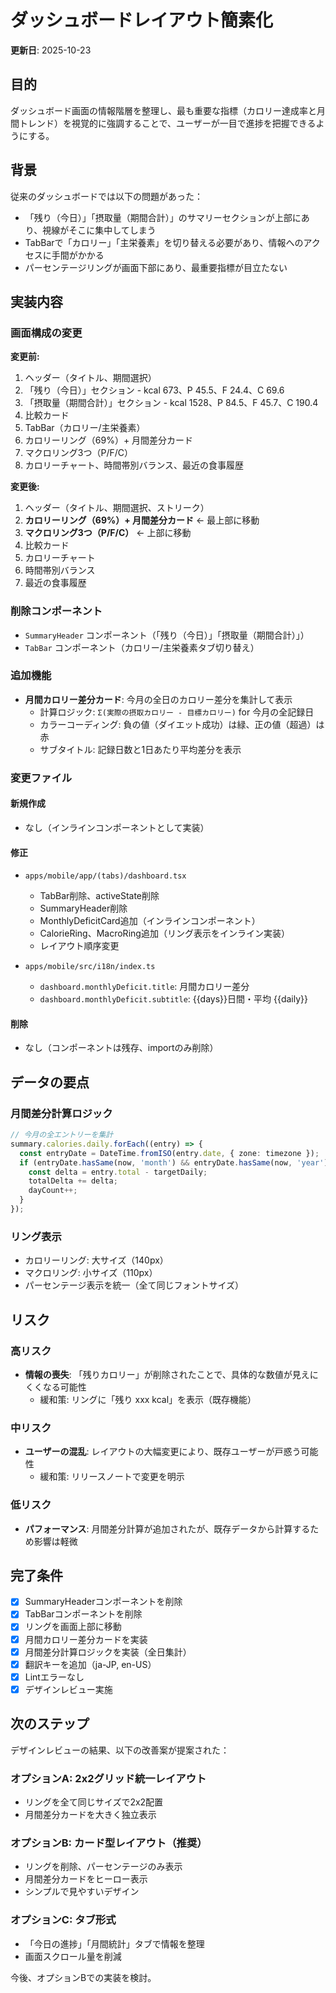 # ダッシュボードレイアウト簡素化

**更新日**: 2025-10-23

## 目的

ダッシュボード画面の情報階層を整理し、最も重要な指標（カロリー達成率と月間トレンド）を視覚的に強調することで、ユーザーが一目で進捗を把握できるようにする。

## 背景

従来のダッシュボードでは以下の問題があった：
- 「残り（今日）」「摂取量（期間合計）」のサマリーセクションが上部にあり、視線がそこに集中してしまう
- TabBarで「カロリー」「主栄養素」を切り替える必要があり、情報へのアクセスに手間がかかる
- パーセンテージリングが画面下部にあり、最重要指標が目立たない

## 実装内容

### 画面構成の変更

**変更前:**
1. ヘッダー（タイトル、期間選択）
2. 「残り（今日）」セクション - kcal 673、P 45.5、F 24.4、C 69.6
3. 「摂取量（期間合計）」セクション - kcal 1528、P 84.5、F 45.7、C 190.4
4. 比較カード
5. TabBar（カロリー/主栄養素）
6. カロリーリング（69%）+ 月間差分カード
7. マクロリング3つ（P/F/C）
8. カロリーチャート、時間帯別バランス、最近の食事履歴

**変更後:**
1. ヘッダー（タイトル、期間選択、ストリーク）
2. **カロリーリング（69%）+ 月間差分カード** ← 最上部に移動
3. **マクロリング3つ（P/F/C）** ← 上部に移動
4. 比較カード
5. カロリーチャート
6. 時間帯別バランス
7. 最近の食事履歴

### 削除コンポーネント
- `SummaryHeader` コンポーネント（「残り（今日）」「摂取量（期間合計）」）
- `TabBar` コンポーネント（カロリー/主栄養素タブ切り替え）

### 追加機能
- **月間カロリー差分カード**: 今月の全日のカロリー差分を集計して表示
  - 計算ロジック: `Σ(実際の摂取カロリー - 目標カロリー)` for 今月の全記録日
  - カラーコーディング: 負の値（ダイエット成功）は緑、正の値（超過）は赤
  - サブタイトル: 記録日数と1日あたり平均差分を表示

### 変更ファイル

#### 新規作成
- なし（インラインコンポーネントとして実装）

#### 修正
- `apps/mobile/app/(tabs)/dashboard.tsx`
  - TabBar削除、activeState削除
  - SummaryHeader削除
  - MonthlyDeficitCard追加（インラインコンポーネント）
  - CalorieRing、MacroRing追加（リング表示をインライン実装）
  - レイアウト順序変更
  
- `apps/mobile/src/i18n/index.ts`
  - `dashboard.monthlyDeficit.title`: 月間カロリー差分
  - `dashboard.monthlyDeficit.subtitle`: {{days}}日間・平均 {{daily}}

#### 削除
- なし（コンポーネントは残存、importのみ削除）

## データの要点

### 月間差分計算ロジック
```typescript
// 今月の全エントリーを集計
summary.calories.daily.forEach((entry) => {
  const entryDate = DateTime.fromISO(entry.date, { zone: timezone });
  if (entryDate.hasSame(now, 'month') && entryDate.hasSame(now, 'year')) {
    const delta = entry.total - targetDaily;
    totalDelta += delta;
    dayCount++;
  }
});
```

### リング表示
- カロリーリング: 大サイズ（140px）
- マクロリング: 小サイズ（110px）
- パーセンテージ表示を統一（全て同じフォントサイズ）

## リスク

### 高リスク
- **情報の喪失**: 「残りカロリー」が削除されたことで、具体的な数値が見えにくくなる可能性
  - 緩和策: リングに「残り xxx kcal」を表示（既存機能）

### 中リスク
- **ユーザーの混乱**: レイアウトの大幅変更により、既存ユーザーが戸惑う可能性
  - 緩和策: リリースノートで変更を明示

### 低リスク
- **パフォーマンス**: 月間差分計算が追加されたが、既存データから計算するため影響は軽微

## 完了条件

- [x] SummaryHeaderコンポーネントを削除
- [x] TabBarコンポーネントを削除
- [x] リングを画面上部に移動
- [x] 月間カロリー差分カードを実装
- [x] 月間差分計算ロジックを実装（全日集計）
- [x] 翻訳キーを追加（ja-JP, en-US）
- [x] Lintエラーなし
- [x] デザインレビュー実施

## 次のステップ

デザインレビューの結果、以下の改善案が提案された：

### オプションA: 2x2グリッド統一レイアウト
- リングを全て同じサイズで2x2配置
- 月間差分カードを大きく独立表示

### オプションB: カード型レイアウト（推奨）
- リングを削除、パーセンテージのみ表示
- 月間差分カードをヒーロー表示
- シンプルで見やすいデザイン

### オプションC: タブ形式
- 「今日の進捗」「月間統計」タブで情報を整理
- 画面スクロール量を削減

今後、オプションBでの実装を検討。
